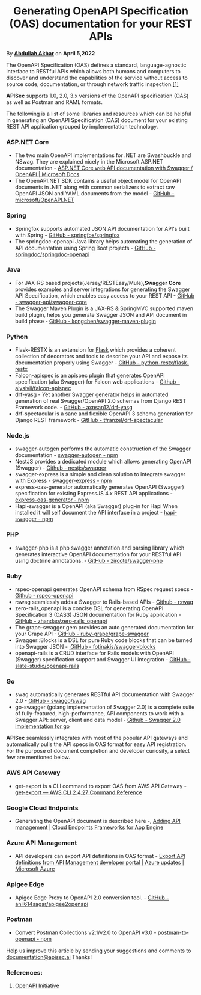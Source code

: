 <h1 align="center"> <b> Generating OpenAPI Specification (OAS) documentation for your REST APIs </b> </h1>

By **[Abdullah Akbar](https://github.com/Abdullah-Akbar)** on **April 5,2022** 

 The OpenAPI Specification (OAS) defines a standard, language-agnostic interface to RESTful APIs which allows both humans and computers to discover and understand the capabilities of the service without access to source code, documentation, or through network traffic inspection.[[1]](https://www.openapis.org/)

**APISec** supports 1.0, 2.0, 3.x versions of the OpenAPI specification (OAS) as well as Postman and RAML formats.

The following is a list of some libraries and resources which can be helpful in generating an OpenAPI Specification (OAS) document for your existing REST API application grouped by implementation technology.
    
### **ASP.NET Core**  
   - The two main OpenAPI implementations for .NET are Swashbuckle and NSwag. They are explained nicely in the Microsoft ASP.NET documentation - [ASP.NET Core web API documentation with Swagger / OpenAPI | Microsoft Docs](https://docs.microsoft.com/en-us/aspnet/core/tutorials/web-api-help-pages-using-swagger?view=aspnetcore-6.0)
   - The OpenAPI.NET SDK contains a useful object model for OpenAPI documents in .NET along with common serializers to extract raw OpenAPI JSON and YAML documents from the model - [GitHub - microsoft/OpenAPI.NET](https://github.com/microsoft/OpenAPI.NET)

### **Spring**  
   - Springfox supports automated JSON API documentation for API's built with Spring - [GitHub - springfox/springfox](https://github.com/springfox/springfox)
   - The springdoc-openapi Java library helps automating the generation of API documentation using Spring Boot projects - [GitHub - springdoc/springdoc-openapi](https://github.com/springdoc/springdoc-openapi)
   
### **Java**
   - For JAX-RS based projects(Jersey/RESTEasy/Mule),**Swagger Core** provides examples and server integrations for generating the Swagger API Specification, which enables easy access to your REST API - [GitHub - swagger-api/swagger-core](https://github.com/swagger-api/swagger-core)
   - The Swagger Maven Plugin is a JAX-RS & SpringMVC supported maven build plugin, helps you generate Swagger JSON and API document in build phase -  [GitHub - kongchen/swagger-maven-plugin](https://github.com/kongchen/swagger-maven-plugin)

### **Python**
 - Flask-RESTX is an extension for [Flask](https://flask.palletsprojects.com/en/2.1.x/) which provides a coherent collection of decorators and tools to describe your API and expose its documentation properly using Swagger - [GitHub - python-restx/flask-restx](https://github.com/python-restx/flask-restx)
 - Falcon-apispec is an apispec plugin that generates OpenAPI specification (aka Swagger) for Falcon web applications -  [Github - alysivji/falcon-apispec](https://github.com/alysivji/falcon-apispec)
 - drf-yasg - Yet another Swagger generator helps in automated generation of real Swagger/OpenAPI 2.0 schemas from Django REST Framework code. - [GitHub - axnsan12/drf-yasg](https://github.com/axnsan12/drf-yasg)
 - drf-spectacular is a sane and flexible OpenAPI 3 schema generation for Django REST framework - [GitHub - tfranzel/drf-spectacular](https://github.com/tfranzel/drf-spectacular) 

### **Node.js**
 - swagger-autogen performs the automatic construction of the Swagger documentation - [swagger-autogen - npm](https://www.npmjs.com/package/swagger-autogen) 
 - NestJS provides a dedicated module which allows generating OpenAPI (Swagger) - [Github - nestjs/swagger](https://github.com/nestjs/swagger)
 - swagger-express is a simple and clean solution to integrate swagger with Express - [swagger-express - npm](https://www.npmjs.com/package/swagger-express)
 - express-oas-generator automatically generates OpenAPI (Swagger) specification for existing ExpressJS 4.x REST API applications - [express-oas-generator - npm](https://www.npmjs.com/package/express-oas-generator)
 - Hapi-swagger is a OpenAPI (aka Swagger) plug-in for Hapi When installed it will self document the API interface in a project - [hapi-swagger - npm](https://www.npmjs.com/package/hapi-swagger)

### **PHP**
 - swagger-php is a php swagger annotation and parsing library which generates interactive OpenAPI documentation for your RESTful API using doctrine annotations. -  [GitHub - zircote/swagger-php](https://github.com/zircote/swagger-php)

### **Ruby**
 - rspec-openapi generates OpenAPI schema from RSpec request specs - [Github - rspec-openapi](https://github.com/k0kubun/rspec-openapi)  
 - rswag seamlessly adds a Swagger to Rails-based APIs - [Github - rswag](https://github.com/rswag/rswag) 
 - zero-rails_openapi is a concise DSL for generating OpenAPI Specification 3 (OAS3) JSON documentation for Ruby application - [GitHub - zhandao/zero-rails_openapi](https://github.com/zhandao/zero-rails_openapi)
 - The grape-swagger gem provides an auto generated documentation for your Grape API - [GitHub - ruby-grape/grape-swagger](https://github.com/ruby-grape/grape-swagger)
 - Swagger::Blocks is a DSL for pure Ruby code blocks that can be turned into Swagger JSON - [.GitHub - fotinakis/swagger-blocks](https://github.com/fotinakis/swagger-blocks)
 - openapi-rails is a CRUD interface for Rails models with OpenAPI (Swagger) specification support and Swagger UI integration - [GitHub - slate-studio/openapi-rails](https://github.com/slate-studio/openapi-rails)

### **Go**
 - swag automatically generates RESTful API documentation with Swagger 2.0 - [GitHub - swaggo/swag](https://github.com/swaggo/swag) 
 - go-swagger (golang implementation of Swagger 2.0) is a complete suite of fully-featured, high-performance, API components to work with a Swagger API: server, client and data model - [Github - Swagger 2.0 implementation for go](https://github.com/go-swagger/go-swagger)

**APISec** seamlessly integrates with most of the popular API gateways and automatically pulls the API specs in OAS format for easy API registration.  For the purpose of document completion and developer curiosity, a select few are mentioned below. 

### **AWS API Gateway**
 - get-export  is a CLI  command to export OAS from AWS API Gateway - [get-export — AWS CLI 2.4.27 Command Reference](https://awscli.amazonaws.com/v2/documentation/api/latest/reference/apigateway/get-export.html) 

### **Google Cloud Endpoints**
 - Generating the OpenAPI document is described here -, [Adding API management | Cloud Endpoints Frameworks for App Engine](https://cloud.google.com/endpoints/docs/frameworks/java/adding-api-management) 

### **Azure API Management**
 - API developers can export API definitions in OAS format - [Export API definitions from API Management developer portal | Azure updates | Microsoft Azure](https://azure.microsoft.com/en-in/updates/export-api-definitions-from-api-management-developer-portal/)

### **Apigee Edge**
 - Apigee Edge Proxy to OpenAPI 2.0 conversion tool. - [GitHub - anil614sagar/apigee2openapi](https://github.com/anil614sagar/apigee2openapi) 

### **Postman**
 - Convert Postman Collections v2.1/v2.0 to OpenAPI v3.0 -  [postman-to-openapi - npm](https://www.npmjs.com/package/postman-to-openapi) 


Help us improve this article by sending your suggestions and comments to [documentation@apisec.ai](documentation@apisec.ai) Thanks!


### **References:**
 1. [OpenAPI Initiative](https://www.openapis.org/)



       




